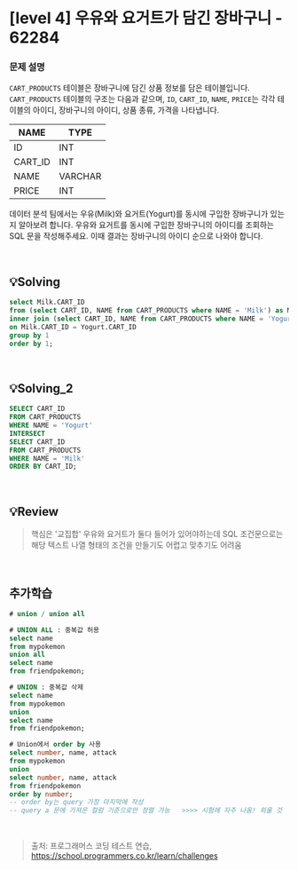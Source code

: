 # [level 4] 우유와 요거트가 담긴 장바구니 - 62284 


### 문제 설명

<p><code>CART_PRODUCTS</code> 테이블은 장바구니에 담긴 상품 정보를 담은 테이블입니다. <code>CART_PRODUCTS</code> 테이블의 구조는 다음과 같으며, <code>ID</code>, <code>CART_ID</code>, <code>NAME</code>, <code>PRICE</code>는 각각 테이블의 아이디, 장바구니의 아이디, 상품 종류, 가격을 나타냅니다.</p>
<table class="table">
        <thead><tr>
<th>NAME</th>
<th>TYPE</th>
</tr>
</thead>
        <tbody><tr>
<td>ID</td>
<td>INT</td>
</tr>
<tr>
<td>CART_ID</td>
<td>INT</td>
</tr>
<tr>
<td>NAME</td>
<td>VARCHAR</td>
</tr>
<tr>
<td>PRICE</td>
<td>INT</td>
</tr>
</tbody>
      </table>
<p>데이터 분석 팀에서는 우유(Milk)와 요거트(Yogurt)를 동시에 구입한 장바구니가 있는지 알아보려 합니다. 우유와 요거트를 동시에 구입한 장바구니의 아이디를 조회하는 SQL 문을 작성해주세요. 이때 결과는 장바구니의 아이디 순으로 나와야 합니다.</p>

<br />

## 💡Solving
```sql
select Milk.CART_ID
from (select CART_ID, NAME from CART_PRODUCTS where NAME = 'Milk') as Milk
inner join (select CART_ID, NAME from CART_PRODUCTS where NAME = 'Yogurt') as Yogurt
on Milk.CART_ID = Yogurt.CART_ID
group by 1
order by 1;
```

<br />

## 💡Solving_2
```sql
SELECT CART_ID
FROM CART_PRODUCTS
WHERE NAME = 'Yogurt' 
INTERSECT
SELECT CART_ID
FROM CART_PRODUCTS
WHERE NAME = 'Milk'
ORDER BY CART_ID;
```


<br />

## 💡Review
> 핵심은 '교집합'
> 우유와 요거트가 둘다 들어가 있어야하는데 SQL 조건문으로는 해당 텍스트 나열 형태의 조건을 만들기도 어렵고 맞추기도 어려움

<br />

## 추가학습

```sql
# union / union all

# UNION ALL : 중복값 허용
select name
from mypokemon
union all
select name
from friendpokemon;

# UNION : 중복값 삭제 
select name
from mypokemon
union
select name
from friendpokemon;

# Union에서 order by 사용
select number, name, attack
from mypokemon
union
select number, name, attack
from friendpokemon
order by number;
-- order by는 query 가장 마지막에 작성 
-- query a 문에 가져온 컬럼 기준으로만 정렬 가능   >>>> 시험에 자주 나옴! 외울 것 
```

<br />

> 출처: 프로그래머스 코딩 테스트 연습, https://school.programmers.co.kr/learn/challenges
